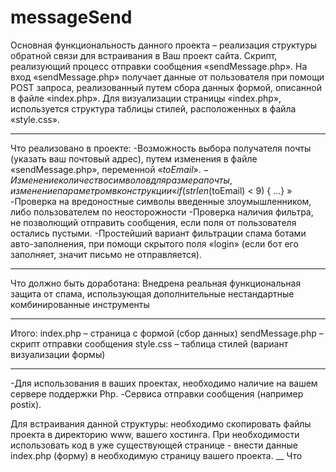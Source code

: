 # messageSend

Основная функциональность данного проекта – реализация структуры обратной связи для встраивания в Ваш проект сайта. 
Скрипт, реализующий процесс отправки сообщения «sendMessage.php». На вход «sendMessage.php» получает данные от пользователя при помощи POST запроса, реализованный путем сбора данных формой, описанной в файле «index.php».
Для визуализации страницы «index.php», используется структура таблицы стилей, расположенных в файла «style.css».
_________________________
Что реализовано в проекте:
-Возможность выбора получателя почты (указать ваш почтовый адрес), путем изменения в файле «sendMessage.php», переменной «$toEmail».
-Изменение количество символов для размера почты, изменение параметром в конструкции «if (strlen($toEmail) < 9) { …} »
-Проверка на вредоностные символы введенные злоумышленником, либо пользователем по неосторожности
-Проверка наличия фильтра, не позволющий отправить сообщения, если поля от пользователя остались пустыми.
-Простейший вариант фильтрации спама ботами авто-заполнения, при помощи скрытого поля «login» (если бот его заполняет, значит письмо не отправляется). 
___________________
Что должно быть доработана:
Внедрена реальная функциональная защита от спама, использующая дополнительные нестандартные комбинированные инструменты
_________________________
Итого:
index.php – страница с формой (сбор данных)
sendMessage.php – скрипт отправки сообщения
style.css – таблица стилей (вариант визуализации формы)
_____________________

-Для использования в ваших проектах, необходимо наличие на вашем сервере поддержки Php.
-Сервиса отправки сообщения (например postix).

Для встраивания данной структуры: необходимо скопировать файлы проекта в директорию www, вашего хостинга.  При необходимости использовать код в уже существующей странице - внести данные index.php  (форму) в необходимую страницу вашего проекта.
__
Что
